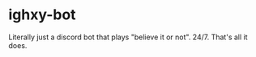 # ighxy-bot

Literally just a discord bot that plays "believe it or not". 24/7. That's all it does.
